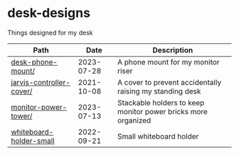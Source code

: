 # desk-designs

Things designed for my desk

| Path                                                   | Date       | Description  |
| ------------------------------------------------------ | ---------- | ------------ |
| [desk-phone-mount/](./desk-phone-mount/)               | 2023-07-28 | A phone mount for my monitor riser |
| [jarvis-controller-cover/](./jarvis-controller-cover/) | 2021-10-08 | A cover to prevent accidentally raising my standing desk |
| [monitor-power-tower/](./monitor-power-tower/)         | 2023-07-13 | Stackable holders to keep monitor power bricks more organized |
| [whiteboard-holder-small](./whiteboard-holder-small/)  | 2022-09-21 | Small whiteboard holder |
